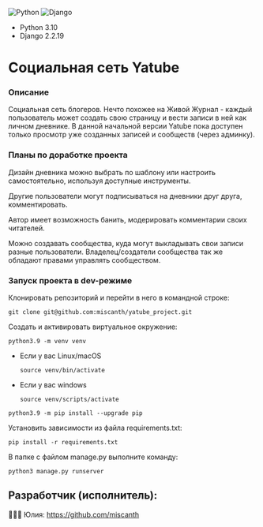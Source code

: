 ![Python](https://img.shields.io/badge/python-3670A0?style=for-the-badge&logo=python&logoColor=ffdd54)  ![Django](https://img.shields.io/badge/django-%23092E20.svg?style=for-the-badge&logo=django&logoColor=white)

- Python 3.10
- Django 2.2.19


# Социальная сеть Yatube

### Описание

Социальная сеть блогеров.
Нечто похожее на Живой Журнал - каждый пользователь может создать свою страницу и вести записи в ней как личном дневнике.
В данной начальной версии Yatube пока доступен только просмотр уже созданных записей и сообществ (через админку).

### Планы по доработке проекта
Дизайн дневника можно выбрать по шаблону или настроить самостоятельно, используя доступные инструменты.

Другие пользователи могут подписываться на дневники друг друга, комментировать.

Автор имеет возможность банить, модерировать комментарии своих читателей.

Можно создавать сообщества, куда могут выкладывать свои записи разные пользователи.
Владелец/создатели сообщества так же обладают правами управлять сообществом.

### Запуск проекта в dev-режиме

Клонировать репозиторий и перейти в него в командной строке: 
```
git clone git@github.com:miscanth/yatube_project.git
```
Cоздать и активировать виртуальное окружение: 
```
python3.9 -m venv venv 
```
* Если у вас Linux/macOS 

    ```
    source venv/bin/activate
    ```
* Если у вас windows 
 
    ```
    source venv/scripts/activate
    ```
```
python3.9 -m pip install --upgrade pip
```
Установить зависимости из файла requirements.txt:
```
pip install -r requirements.txt
```
В папке с файлом manage.py выполните команду:
```
python3 manage.py runserver
```

## Разработчик (исполнитель):
👩🏼‍💻 Юлия: https://github.com/miscanth